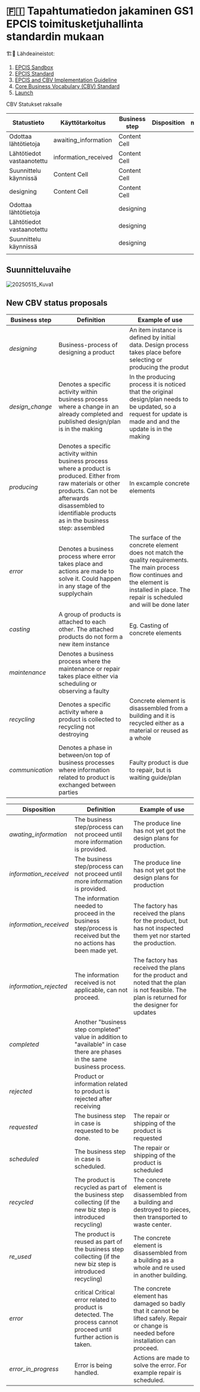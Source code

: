 # 🇫🇮 Tapahtumatiedon jakaminen GS1 EPCIS toimitusketjuhallinta standardin mukaan 
:building_construction::articulated_lorry:
Lähdeaineistot:
1. [EPCIS Sandbox](https://epcis-sandbox.gs1.org/)
2. [EPCIS Standard](https://ref.gs1.org/standards/epcis/)
3. [EPCIS and CBV Implementation Guideline](https://www.gs1.org/docs/epc/EPCIS_Guideline.pdf)
4. [Core Business Vocabulary (CBV) Standard](https://ref.gs1.org/standards/cbv/)
5. [Launch](https://www.gs1.org/docs/epcis/epcis_2-0_launch.pdf)


CBV Statukset raksalle

| Statustieto                 |Käyttötarkoitus        | Business step  | Disposition | moi            |
| --------------------------- | ----------------------| ----------     | ----------  | ----------     |
| Odottaa lähtötietoja        | awaiting_information  | Content Cell   |             |                |
| Lähtötiedot vastaanotettu   | information_received  | Content Cell   |             |                |
| Suunnittelu käynnissä       | Content Cell          | Content Cell   |             |                |
| designing                   | Content Cell          | Content Cell   |             |                |
| Odottaa lähtötietoja        |                       | designing      |             |                |
| Lähtötiedot vastaanotettu   |                       | designing      |             |                |
| Suunnittelu käynnissä       |                       | designing      |             |                |
|                             |                       |                |             |                |









## Suunnitteluvaihe

![20250515_Kuva1](https://github.com/user-attachments/assets/b700cd01-b8bd-4143-9abc-ecefd0af2573)



## New CBV status proposals

| Business step | Definition                                                                                                                                                                                                                   |Example of use                                                                                                                                                                                     |
|---------------|------------------------------------------------------------------------------------------------------------------------------------------------------------------------------------------------------------------------------|---------------------------------------------------------------------------------------------------------------------------------------------------------------------------------------------------|
|*designing*    |Business-process of designing a product |An item instance is defined by initial data. Design process takes place before selecting or producing the produt                                                                     |An item instance is defined by initial data. Design process takes place before selecting or producing the produt                                                                                   |
|*design_change*|Denotes a specific activity within business process where a change in an already completed and published design/plan is in the making                                                                                         |In the producing process it is noticed that the original design/plan needs to be updated, so a request for update is made and and the update is in the making                                      |
|*producing*    |Denotes a specific activity within business process where a product is produced. Either from raw materials or other products. Can not be afterwards disassembled to identifiable products as in the business step: assembled  |In excample concrete elements                                                                                                                                                                      |
|*error*        |Denotes a business process where error takes place and actions are made to solve it. Could happen in any stage of the supplychain                                                                                             |The surface of the concrete element does not match the quality requirements. The main process flow continues and the element is installed in place. The repair is scheduled and will be done later |
|*casting*      |A group of products is attached to each other. The attached products do not form a new item instance                                                                                                                          |Eg. Casting of concrete elements                                                                                                                                                                   |
|*maintenance*  |Denotes a business process where the maintenance or repair takes place either via scheduling or observing a faulty                                                                                                            |                                                                                                                                                                                                   |
|*recycling*    |Denotes a specific activity where a product is collected to recycling not destroying                                                                                                                                          |Concrete element is disassembled from a building and it is recycled either as a material or reused as a whole                                                                                      |
|*communication*|Denotes a phase in between/on top of business processes where information related to product is exchanged between parties                                                                                                     |Faulty product is due to repair, but is waiting guide/plan                                                                                                                                         |


| Disposition          | Definition                                                                                                                                                                                                            |Example of use                                                                                                                                                                                     |
|----------------------|-----------------------------------------------------------------------------------------------------------------------------------------------------------------------------------------------------------------------|---------------------------------------------------------------------------------------------------------------------------------------------------------------------------------------------------|
|*awating_information* |The business step/process can not proceed until more information is provided.                                                                                                                                          |The produce line has not yet got the design plans for production.                                                                                                                                  |
|*information_received*|The business step/process can not proceed until more information is provided.                                                                                                                                          |The produce line has not yet got the design plans for production|                                                                                                                                  |
|*information_received*|	The information needed to proceed in the business step/process is received but the no actions has been made yet. 	                                                                                                   |The factory has received the plans for the product, but has not inspected them yet nor started the production.                                                                                     |
|*information_rejected*|The information received is not applicable, can not proceed.	                                                                                                                                                         |The factory has received the plans for the product and noted that the plan is not feasible. The plan is returned for the designer for updates                                                      |  
|*completed*           |Another "business step completed" value in addition to "available" in case there are phases in the same business process.                                                                                              |                                                                                                                                                                                                   |	
|*rejected*	           |Product or information related to product is rejected after receiving	                                                                                                                                                 |                                                                                                                                                                                                   |
|*requested*           |	The business step in case is requested to be done. 	                                                                                                                                                                 |The repair or shipping of the product is requested                                                                                                                                                 |
|*scheduled*           |	The business step in case is scheduled. 	                                                                                                                                                                           |The repair or shipping of the product is scheduled                                                                                                                                                 |
|*recycled*            |	The product is recycled as part of the business step collecting (if the new biz step is introduced recycling)	                                                                                                       |The concrete element is disassembled from a building and destroyed to pieces, then transported to waste center.                                                                                    |
|*re_used*             |	The product is reused as part of the business step collecting (if the new biz step is introduced recycling)	                                                                                                         |The concrete element is disassembled from a building as a whole and re used in another building.                                                                                                   |
|*error*               | critical	Critical error related to product is detected. The process cannot proceed until further action is taken.	                                                                                                   | The concrete element has damaged so badly that it cannot be lifted safely. Repair or change is needed before installation can proceed.                                                            |
|*error_in_progress*   |	Error is being handled.                                                                                                                                                                                              |	Actions are made to solve the error. For example repair is scheduled.                                                                                                                            |
